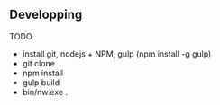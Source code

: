 

## Developping

TODO
- install git, nodejs + NPM, gulp (npm install -g gulp)
- git clone
- npm install
- gulp build
- bin/nw.exe .